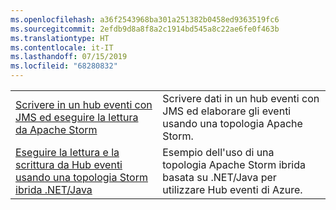 ```yaml
---
ms.openlocfilehash: a36f2543968ba301a251382b0458ed9363519fc6
ms.sourcegitcommit: 2efdb9d8a8f8a2c1914bd545a8c22ae6fe0f463b
ms.translationtype: HT
ms.contentlocale: it-IT
ms.lasthandoff: 07/15/2019
ms.locfileid: "68280832"
---
```

|  |  |
|---------|---------|
| [Scrivere in un hub eventi con JMS ed eseguire la lettura da Apache Storm][1] | Scrivere dati in un hub eventi con JMS ed elaborare gli eventi usando una topologia Apache Storm. 
| [Eseguire la lettura e la scrittura da Hub eventi usando una topologia Storm ibrida .NET/Java][2] | Esempio dell'uso di una topologia Apache Storm ibrida basata su .NET/Java per utilizzare Hub eventi di Azure.

[1]: https://azure.microsoft.com/resources/samples/event-hubs-java-storm-sender-jms-receiver/
[2]: https://azure.microsoft.com/resources/samples/hdinsight-dotnet-java-storm-eventhub/